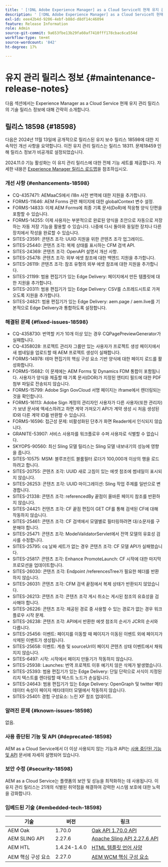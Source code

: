 ```yaml
---
title: ' [!DNL Adobe Experience Manager] as a Cloud Service의 현재 유지 관리 릴리스 정보입니다.'
description: ' [!DNL Adobe Experience Manager] as a Cloud Service의 현재 유지 관리 릴리스 정보입니다.'
exl-id: eee42b4d-9206-4ebf-b88d-d8df14c46094
feature: Release Information
role: Admin
source-git-commit: 9a653fbe13b29fa60af7410fff178cbac6ca554d
workflow-type: tm+mt
source-wordcount: '842'
ht-degree: 17%

---
```



# 유지 관리 릴리스 정보 {#maintenance-release-notes}

다음 섹션에서는 Experience Manager as a Cloud Service 현재 유지 관리 릴리스의 기술 릴리스 정보에 대해 간략히 소개합니다.

## 릴리스 18598 {#18598}

다음은 2024년 11월 13일에 공개적으로 릴리스된 유지 보수 릴리스 18598에 대한 지속적인 개선 사항을 요약합니다. 이전 유지 관리 릴리스는 릴리스 18311. 문제18459 인해 릴리스 정보가 비공개로 설정되었습니다.

2024.11.0 기능 활성화는 이 유지 관리 릴리스에 대한 전체 기능 세트를 제공합니다. 자세한 내용은 [Experience Manager 릴리스 로드맵](https://experienceleague.adobe.com/ko/docs/experience-manager-release-information/aem-release-updates/update-releases-roadmap)을 참조하십시오.

### 개선 사항 {#enhancements-18598}

* CQ-4357471: AEMaaCS에서 i18n 사전 번역에 대한 지원을 추가합니다.
* FORMS-11646: AEM Forms 관련 페이지에 대한 globalContext 변수 설정.
* FORMS-14833: 이제 AEM Forms에 최종 기록 문서(DoR)에 적응형 양식 단편을 포함할 수 있습니다.
* FORMS-14255: 이제 사용자는 부분적으로 완료된 양식을 초안으로 자동으로 저장하는 자동 저장 기능을 활용할 수 있습니다. 나중에 다시 돌아와 동일한 장치나 다른 장치에서 작성을 완료할 수 있습니다.
* SITES-23591: 콘텐츠 조각: UUID 지원을 위한 콘텐츠 조각 업그레이드.
* SITES-25440: 콘텐츠 조각: 복제 상태를 표시하는 CFM 검색 API.
* SITES-24369: 콘텐츠 조각: OpenAPI 설명서 개선 사항.
* SITES-25478: 콘텐츠 조각: 외부 에셋 참조에 대한 백엔드 지원을 추가합니다.
* SITES-26119: 콘텐츠 조각: 참조 유형의 외부 에셋 참조에 대한 지원을 추가합니다.
* SITES-21199: 범용 편집기가 있는 Edge Delivery: 페이지에서 만든 템플릿에 대한 지원을 추가합니다.
* SITES-20311: 범용 편집기가 있는 Edge Delivery: CSV를 스프레드시트로 가져오도록 지원을 추가합니다.
* SITES-24821: 범용 편집기가 있는 Edge Delivery: aem.page / aem.live를 기본적으로 Edge Delivery과 통합하도록 설정합니다.

### 해결된 문제 {#fixed-issues-18598}

* CQ-4358730: 번역할 키가 10개 이상 있는 경우 CQPagePreviewGenerator가 실패합니다.
* CQ-4358028: 프로젝트 관리자 그룹만 있는 사용자가 프로젝트 생성 페이지에서 새 썸네일을 업로드할 때 AEM 프로젝트 생성이 실패합니다.
* FORMS-14978: 테마 편집기의 핵심 구성 요소 기반 양식에 대한 페이지 로드를 활성화합니다.
* FORMS-15682: 이 문제에는 AEM Forms 및 Dynamics FDM 통합이 포함됩니다. 사용자가 양식을 제출할 때 기록 문서(DOR)가 지정된 엔티티 필드에 대한 PDF 첨부 파일로 전송되지 않습니다.
* FORMS-15799: Adobe Sign GovCloud 서명 페이지는 iframe에서 렌더링되는 것을 확인합니다.
* FORMS-16113: Adobe Sign 계정의 관리자인 사용자가 다른 사용자(또한 관리자)가 보낸 문서에 액세스하려고 하면 계약 가져오기 API가 계약 생성 시 처음 생성된 ID와 다른 계약 ID를 반환할 수 있습니다.
* FORMS-16596: 접근성 문제: 비활성화된 단추가 화면 Reader에서 인식되지 않습니다.
* GRANITE-53907: 서비스 사용자를 워크플로우 수퍼 사용자로 식별할 수 없습니다.
* SKYOPS-90560: 최신 Sling 모델 릴리스는 Sling 모델 내보내기의 성능에 영향을 줍니다.
* SITES-10575: MSM: 블루프린트 블룸필터 로더가 100,000개 이상의 행을 로드하려고 합니다.
* SITES-20755: 콘텐츠 조각: UUID 새로 고침이 있는 에셋 참조에 썸네일이 표시되지 않습니다.
* SITES-26253: 콘텐츠 조각: UUID 마이그레이션: Sling 작업 주제를 일반으로 변경합니다.
* SITES-21338: 콘텐츠 조각: referencedBy 끝점이 올바른 페이지 참조를 반환하지 않습니다.
* SITES-24421: 컨텐츠 조각: CF 끝점 편집이 GET CF를 통해 검색된 CF에 대해 작동하지 않습니다.
* SITES-25461: 콘텐츠 조각: CF 검색에서 모델별로 필터링하려면 대/소문자를 구분해야 합니다.
* SITES-25471: 콘텐츠 조각: ModelValidatorServlet에서 전역 모델의 유효성 검사를 수정합니다.
* SITES-25795: cq 날짜 세트가 없는 경우 콘텐츠 조각: CF 모델 API가 실패했습니다.
* SITES-25817: 콘텐츠 조각: Enhance PromoteLaunch: CF 시작에 대한 마지막 프로모션을 업데이트합니다.
* SITES-26030: 콘텐츠 조각: Endpoint /referencesTree가 필요한 헤더를 반환하지 않습니다.
* SITES-26031: 콘텐츠 조각: CFM 검색 끝점에서 복제 상태가 반환되지 않았습니다.
* SITES-26213: 콘텐츠 조각: 콘텐츠 조각 게시 취소는 게시된 참조의 유효성을 검사해야 합니다.
* SITES-26226: 콘텐츠 조각: 제공된 경로 중 사용할 수 있는 경로가 없는 경우 워크플로우 시작 문제.
* SITES-26238: 콘텐츠 조각: API에서 반환한 에셋 참조의 순서가 JCR의 순서와 다릅니다.
* SITES-25456: 이벤트: 페이지를 이동할 때 페이지가 이동된 이벤트 외에 페이지가 삭제된 이벤트가 생성됩니다.
* SITES-25658: 이벤트: 계층 및 sourceUrl이 페이지 콘텐츠 상태 이벤트에서 채워지지 않습니다.
* SITES-6497: 시작: 시작에서 페이지 만들기가 작동하지 않습니다.
* SITES-25938: Launches: 번역 프로젝트 이후 예기치 않은 삭제가 발생했습니다.
* SITES-25393: 범용 편집기가 있는 Edge Delivery: 단일 단락으로 서식이 지정된 리치 텍스트를 렌더링할 때 텍스트 노드가 손실됩니다.
* SITES-24643: 범용 편집기가 있는 Edge Delivery: OpenGraph 및 twitter 메타데이터 속성이 페이지 메타데이터 모델에서 작동하지 않습니다.
* SITES-25401: 경험 구성요소: 느린 XF 참조 업데이트.

### 알려진 문제 {#known-issues-18598}

없음.

### 사용 중단된 기능 및 API {#deprecated-18598}

AEM as a Cloud Service에서 더 이상 사용되지 않는 기능과 API는 [사용 중단된 기능 및 API](/help/release-notes/deprecated-removed-features.md) 문서에 자세히 설명되어 있습니다.

### 보안 수정 {#security-18598}

AEM as a Cloud Service는 플랫폼의 보안 및 성능을 최적화하는 데 사용됩니다. 이 유지 관리 릴리스는 21개의 식별된 취약점을 해결하여 강력한 시스템 보호에 대한 노력을 강화합니다.

### 임베드된 기술 {#embedded-tech-18598}

| 기술 | 버전 | 링크 |
|---|---|---|
| AEM Oak | 1.70.0 | [Oak API 1.70.0 API](https://www.javadoc.io/doc/org.apache.jackrabbit/oak-api/1.70.0/index.html) |
| AEM SLING API | 2.27.6 | [Apache Sling API 2.27.6 API](https://www.javadoc.io/doc/org.apache.sling/org.apache.sling.api/latest/index.html) |
| AEM HTL | 1.4.24-1.4.0 | [HTML 템플릿 언어 사양](https://github.com/adobe/htl-spec) |
| AEM 핵심 구성 요소 | 2.27.0 | [AEM WCM 핵심 구성 요소](https://github.com/adobe/aem-core-wcm-components) |
